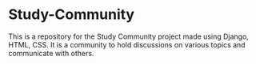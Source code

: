 # Study-Community
This is a repository for the Study Community project made using Django, HTML, CSS. It is a community to hold discussions on various topics and communicate with others.
